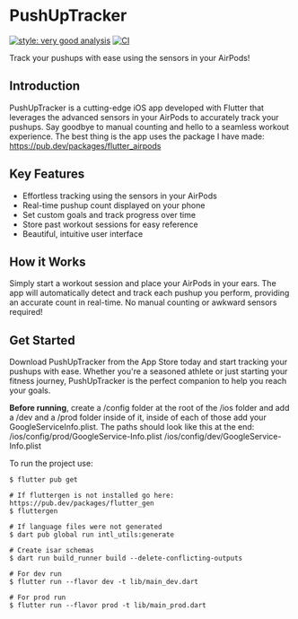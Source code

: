 # PushUpTracker

[![style: very good analysis](https://img.shields.io/badge/style-very_good_analysis-B22C89.svg)](https://pub.dev/packages/very_good_analysis)
[![CI](https://github.com/lucas-goldner/Pushup-Bro/actions/workflows/build_flutter_ios.yml/badge.svg?branch=main&event=pull_request)](https://github.com/lucas-goldner/Pushup-Bro/actions/workflows/build_flutter_ios.yml)

Track your pushups with ease using the sensors in your AirPods!

## Introduction

PushUpTracker is a cutting-edge iOS app developed with Flutter that leverages the advanced sensors in your AirPods to accurately track your pushups. Say goodbye to manual counting and hello to a seamless workout experience.
The best thing is the app uses the package I have made: https://pub.dev/packages/flutter_airpods

## Key Features

- Effortless tracking using the sensors in your AirPods
- Real-time pushup count displayed on your phone
- Set custom goals and track progress over time
- Store past workout sessions for easy reference
- Beautiful, intuitive user interface

## How it Works

Simply start a workout session and place your AirPods in your ears. The app will automatically detect and track each pushup you perform, providing an accurate count in real-time. No manual counting or awkward sensors required!

## Get Started

Download PushUpTracker from the App Store today and start tracking your pushups with ease. Whether you're a seasoned athlete or just starting your fitness journey, PushUpTracker is the perfect companion to help you reach your goals.

**Before running**, create a /config folder at the root of the /ios folder and
add a /dev and a /prod folder inside of it, inside of each of those add your GoogleServiceInfo.plist.
The paths should look like this at the end:
/ios/config/prod/GoogleService-Info.plist
/ios/config/dev/GoogleService-Info.plist

To run the project use:

```
$ flutter pub get

# If fluttergen is not installed go here: https://pub.dev/packages/flutter_gen
$ fluttergen

# If language files were not generated
$ dart pub global run intl_utils:generate

# Create isar schemas
$ dart run build_runner build --delete-conflicting-outputs

# For dev run
$ flutter run --flavor dev -t lib/main_dev.dart

# For prod run
$ flutter run --flavor prod -t lib/main_prod.dart
```
